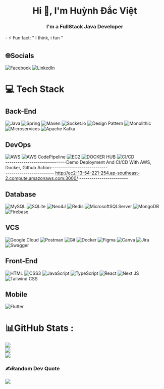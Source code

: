 <h1 align="center">Hi 👋, I'm Huỳnh Đắc Việt</h1>
<h3 align="center"> I'm a FullStack Java Developer </h3>
- ⚡ Fun fact: " I think, i fun "

## 🌐Socials
[![Facebook](https://img.shields.io/badge/Facebook-%231877F2.svg?logo=Facebook&logoColor=white)](https://www.facebook.com/huynh.viet.7771) [![LinkedIn](https://img.shields.io/badge/LinkedIn-%230077B5.svg?logo=linkedin&logoColor=white)](https://www.linkedin.com/in/devvietne/) 

# 💻 Tech Stack

## Back-End
![Java](https://img.shields.io/badge/java-%23ED8B00.svg?style=plastic&logo=java&logoColor=white) 
![Spring](https://img.shields.io/badge/spring-%236DB33F.svg?style=plastic&logo=spring&logoColor=white) 
![Maven](https://img.shields.io/badge/maven-%23C71A36.svg?style=plastic&logo=apache-maven&logoColor=white) 
![Socket.io](https://img.shields.io/badge/Socket.io-black?style=plastic&logo=socket.io&badgeColor=010101)
![Design Pattern](https://img.shields.io/badge/Design%20Pattern-%23F7DF1E.svg?style=plastic&logo=java&logoColor=white) 
![Monolithic](https://img.shields.io/badge/Monolithic-%23000F20.svg?style=plastic&logo=java&logoColor=white) 
![Microservices](https://img.shields.io/badge/Microservices-%2300A3E2.svg?style=plastic&logo=java&logoColor=white) 
![Apache Kafka](https://img.shields.io/badge/Apache%20Kafka-%23000000.svg?style=plastic&logo=apache-kafka&logoColor=white)

## DevOps
![AWS](https://img.shields.io/badge/AWS-%23232F3E.svg?style=plastic&logo=amazon-aws&logoColor=white) 
![AWS CodePipeline](https://img.shields.io/badge/AWS%20CodePipeline-%23232F3E.svg?style=plastic&logo=amazon-aws&logoColor=white) 
![EC2](https://img.shields.io/badge/AWS%20EC2-%23232F3E.svg?style=plastic&logo=amazon-aws&logoColor=white)
![DOCKER HUB](https://img.shields.io/badge/%20DOCKERHUB-%23232F3E.svg?style=plastic&logo=docker-docker&logoColor=white)
![CI/CD](https://img.shields.io/badge/%20CICD-%23232F3E.svg?style=plastic&logo=cicd&logoColor=white) <br/>
------------------------------Demo Deployment And CI/CD With AWS, Docker, Github Action----------------------------<br/>
------------------------ http://ec2-13-54-221-254.ap-southeast-2.compute.amazonaws.com:3000/ ------------------------

## Database
![MySQL](https://img.shields.io/badge/mysql-%2300f.svg?style=plastic&logo=mysql&logoColor=white) 
![SQLite](https://img.shields.io/badge/sqlite-%2307405e.svg?style=plastic&logo=sqlite&logoColor=white) 
![Neo4J](https://img.shields.io/badge/neo4j-%2300A3E2.svg?style=plastic&logo=neo4j&logoColor=white) 
![Redis](https://img.shields.io/badge/redis-%23DD0031.svg?style=plastic&logo=redis&logoColor=white) 
![MicrosoftSQLServer](https://img.shields.io/badge/Microsoft%20SQL%20Sever-CC2927?style=plastic&logo=microsoft%20sql%20server&logoColor=white) 
![MongoDB](https://img.shields.io/badge/mongodb-%234ea94b.svg?style=plastic&logo=mongodb&logoColor=white)
![Firebase](https://img.shields.io/badge/firebase-%23039BE5.svg?style=plastic&logo=firebase) 

## VCS
![Google Cloud](https://img.shields.io/badge/Google%20Cloud-%234285F4.svg?style=plastic&logo=google-cloud&logoColor=white) 
![Postman](https://img.shields.io/badge/Postman-FF6C37?style=plastic&logo=postman&logoColor=white) 
![Git](https://img.shields.io/badge/git-%23F05033.svg?style=plastic&logo=git&logoColor=white) 
![Docker](https://img.shields.io/badge/docker-%230db7ed.svg?style=plastic&logo=docker&logoColor=white) 
![Figma](https://img.shields.io/badge/figma-%23F24E1E.svg?style=plastic&logo=figma&logoColor=white) 
![Canva](https://img.shields.io/badge/Canva-%2300C4CC.svg?style=plastic&logo=Canva&logoColor=white) 
![Jira](https://img.shields.io/badge/jira-%230A0FFF.svg?style=plastic&logo=jira&logoColor=white) 
![Swagger](https://img.shields.io/badge/swagger-%2385EA2D.svg?style=plastic&logo=swagger&logoColor=black)

## Front-End
![HTML](https://img.shields.io/badge/html-%23E34F26.svg?style=plastic&logo=html5&logoColor=white) 
![CSS3](https://img.shields.io/badge/css3-%231572B6.svg?style=plastic&logo=css3&logoColor=white) 
![JavaScript](https://img.shields.io/badge/javascript-%23323330.svg?style=plastic&logo=javascript&logoColor=%23F7DF1E) 
![TypeScript](https://img.shields.io/badge/typescript-%23007ACC.svg?style=plastic&logo=typescript&logoColor=white) 
![React](https://img.shields.io/badge/react-%2320232a.svg?style=plastic&logo=react&logoColor=%2361DAFB) 
![Next JS](https://img.shields.io/badge/Next.js-black?style=plastic&logo=next.js&logoColor=white) 
![Tailwind CSS](https://img.shields.io/badge/tailwindcss-%2338B2AC.svg?style=plastic&logo=tailwind-css&logoColor=white)

## Mobile
![Flutter](https://img.shields.io/badge/Flutter-%2302569B.svg?style=plastic&logo=flutter&logoColor=white) 

# 📊GitHub Stats :
![](https://github-readme-stats.vercel.app/api?username=HDV2k3&theme=radical&hide_border=false&include_all_commits=false&count_private=false)<br/>
![](https://github-readme-streak-stats.herokuapp.com/?username=HDV2k3&theme=radical&hide_border=false)<br/>
![](https://github-readme-stats.vercel.app/api/top-langs/?username=HDV2k3&theme=radical&hide_border=false&include_all_commits=false&count_private=false&layout=compact)

### ✍️Random Dev Quote
![](https://quotes-github-readme.vercel.app/api?type=horizontal&theme=radical)

